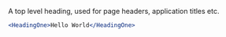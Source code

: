 A top level heading, used for page headers, application titles etc.
```jsx
<HeadingOne>Hello World</HeadingOne>
```

